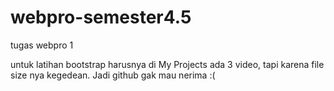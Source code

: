 # webpro-semester4.5
tugas webpro 1

untuk latihan bootstrap harusnya di My Projects ada 3 video, tapi karena file size nya kegedean. Jadi github gak mau nerima :(

